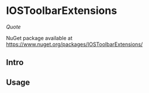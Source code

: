 # IOSToolbarExtensions
*Quote*

NuGet package available at https://www.nuget.org/packages/IOSToolbarExtensions/

## Intro

## Usage
